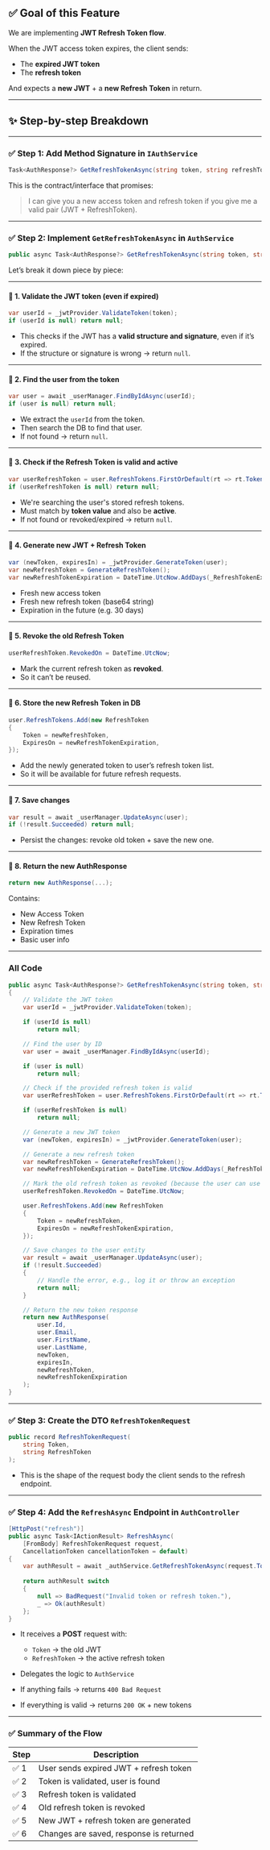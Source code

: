 ## ✅ Goal of this Feature

We are implementing **JWT Refresh Token flow**.

When the JWT access token expires, the client sends:

* The **expired JWT token**
* The **refresh token**

And expects a **new JWT** + a **new Refresh Token** in return.

---

## ✨ Step-by-step Breakdown

---

### ✅ Step 1: Add Method Signature in `IAuthService`

```csharp
Task<AuthResponse?> GetRefreshTokenAsync(string token, string refreshToken, CancellationToken cancellationToken = default);
```

This is the contract/interface that promises:

> I can give you a new access token and refresh token if you give me a valid pair (JWT + RefreshToken).

---

### ✅ Step 2: Implement `GetRefreshTokenAsync` in `AuthService`

```csharp
public async Task<AuthResponse?> GetRefreshTokenAsync(string token, string refreshToken, CancellationToken cancellationToken = default)
```

Let’s break it down piece by piece:

---

#### 🔹 **1. Validate the JWT token (even if expired)**

```csharp
var userId = _jwtProvider.ValidateToken(token);
if (userId is null) return null;
```

* This checks if the JWT has a **valid structure and signature**, even if it’s expired.
* If the structure or signature is wrong → return `null`.

---

#### 🔹 **2. Find the user from the token**

```csharp
var user = await _userManager.FindByIdAsync(userId);
if (user is null) return null;
```

* We extract the `userId` from the token.
* Then search the DB to find that user.
* If not found → return `null`.

---

#### 🔹 **3. Check if the Refresh Token is valid and active**

```csharp
var userRefreshToken = user.RefreshTokens.FirstOrDefault(rt => rt.Token == refreshToken && rt.IsActive);
if (userRefreshToken is null) return null;
```

* We're searching the user's stored refresh tokens.
* Must match by **token value** and also be **active**.
* If not found or revoked/expired → return `null`.

---

#### 🔹 **4. Generate new JWT + Refresh Token**

```csharp
var (newToken, expiresIn) = _jwtProvider.GenerateToken(user);
var newRefreshToken = GenerateRefreshToken();
var newRefreshTokenExpiration = DateTime.UtcNow.AddDays(_RefreshTokenExpiryDays);
```

* Fresh new access token
* Fresh new refresh token (base64 string)
* Expiration in the future (e.g. 30 days)

---

#### 🔹 **5. Revoke the old Refresh Token**

```csharp
userRefreshToken.RevokedOn = DateTime.UtcNow;
```

* Mark the current refresh token as **revoked**.
* So it can’t be reused.

---

#### 🔹 **6. Store the new Refresh Token in DB**

```csharp
user.RefreshTokens.Add(new RefreshToken
{
    Token = newRefreshToken,
    ExpiresOn = newRefreshTokenExpiration,
});
```

* Add the newly generated token to user’s refresh token list.
* So it will be available for future refresh requests.

---

#### 🔹 **7. Save changes**

```csharp
var result = await _userManager.UpdateAsync(user);
if (!result.Succeeded) return null;
```

* Persist the changes: revoke old token + save the new one.

---

#### 🔹 **8. Return the new AuthResponse**

```csharp
return new AuthResponse(...);
```

Contains:

* New Access Token
* New Refresh Token
* Expiration times
* Basic user info

---

### All Code

```csharp
public async Task<AuthResponse?> GetRefreshTokenAsync(string token, string refreshToken, CancellationToken cancellationToken = default)
{
    // Validate the JWT token
    var userId = _jwtProvider.ValidateToken(token);

    if (userId is null)
        return null;

    // Find the user by ID
    var user = await _userManager.FindByIdAsync(userId);

    if (user is null)
        return null;

    // Check if the provided refresh token is valid
    var userRefreshToken = user.RefreshTokens.FirstOrDefault(rt => rt.Token == refreshToken && rt.IsActive);

    if (userRefreshToken is null)
        return null;

    // Generate a new JWT token
    var (newToken, expiresIn) = _jwtProvider.GenerateToken(user);

    // Generate a new refresh token
    var newRefreshToken = GenerateRefreshToken();
    var newRefreshTokenExpiration = DateTime.UtcNow.AddDays(_RefreshTokenExpiryDays);

    // Mark the old refresh token as revoked (because the user can use it only once)
    userRefreshToken.RevokedOn = DateTime.UtcNow;

    user.RefreshTokens.Add(new RefreshToken
    {
        Token = newRefreshToken,
        ExpiresOn = newRefreshTokenExpiration,
    });

    // Save changes to the user entity
    var result = await _userManager.UpdateAsync(user);
    if (!result.Succeeded)
    {
        // Handle the error, e.g., log it or throw an exception
        return null;
    }

    // Return the new token response
    return new AuthResponse(
        user.Id,
        user.Email,
        user.FirstName,
        user.LastName,
        newToken,
        expiresIn,
        newRefreshToken,
        newRefreshTokenExpiration
    );
}
```

---

### ✅ Step 3: Create the DTO `RefreshTokenRequest`

```csharp
public record RefreshTokenRequest(
    string Token,
    string RefreshToken
);
```

* This is the shape of the request body the client sends to the refresh endpoint.

---

### ✅ Step 4: Add the `RefreshAsync` Endpoint in `AuthController`

```csharp
[HttpPost("refresh")]
public async Task<IActionResult> RefreshAsync(
    [FromBody] RefreshTokenRequest request,
    CancellationToken cancellationToken = default)
{
    var authResult = await _authService.GetRefreshTokenAsync(request.Token, request.RefreshToken, cancellationToken);
    
    return authResult switch
    {
        null => BadRequest("Invalid token or refresh token."),
        _ => Ok(authResult)
    };
}
```

* It receives a **POST** request with:

  * `Token` → the old JWT
  * `RefreshToken` → the active refresh token

* Delegates the logic to `AuthService`

* If anything fails → returns `400 Bad Request`

* If everything is valid → returns `200 OK` + new tokens

---

### ✅ Summary of the Flow

| Step | Description                             |
| ---- | --------------------------------------- |
| ✅ 1  | User sends expired JWT + refresh token  |
| ✅ 2  | Token is validated, user is found       |
| ✅ 3  | Refresh token is validated              |
| ✅ 4  | Old refresh token is revoked            |
| ✅ 5  | New JWT + refresh token are generated   |
| ✅ 6  | Changes are saved, response is returned |
